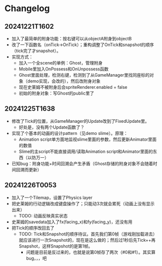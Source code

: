 # Changelog

## 20241221T1602

- 加入了最简单的附身功能：按右键可以从objectA附身到objectB
- 改了一下函数名（onTick→OnTick）；重构调整了OnTick和snapshot的顺序（tick完了才snapshot）。
- 实现方式：
  - 加入一个全scene的单例：Ghost，管理附身
  - Mobile里加入OnPossess和OnUnpossess函数
  - Ghost里面处理，检测右键，检测到了从GameManager里找同座标的对象（demo实现，会改的），然后改附身对象
  - 现在史莱姆不被附身后会spriteRenderer.enabled = false
  - 初始的附身对象：写Ghost的public里了

## 20241225T1638
- 修改了Tick的位置，从GameManager的Update改到了FixedUpdate里。
  - 好处是，没有两个Update函数了？
- 实现了个基本的动画的设计pattern（见demo slime）。原理：
  - Animation script单方面地监视slime里面的参数，然后更新Animator里面的数值
  - Slime的主script不能直接调用/读取Animation script和Animator里面的东西（以防万一）
- 已知bug：附身功能+时间回溯会产生矛盾（Ghost存储的附身对象不会随着时间回溯而更新）

## 20241226T0053
- 加入了一个Tilemap，设置了Physics layer
- 把史莱姆的行动逻辑改成键盘操作了；只能动3次就会累死（动画上没有显示出来）
  - TODO: 动画反映真实状态
- 史莱姆的savedata加入了fx(facing_x)和fy(facing_y)，还没有用
- 把Tick的顺序改回去了
  - TODO: Tick和Snapshot的顺序待议。首先我们第0帧（游戏刚加载进去）就应该进行一次Snapshot的，现在是这么做的；然后过1秒后先Tick++再Snapshot，这样Snapshot的是第1帧。
    - 问题是目前是反过来的，也就是说第0帧存了两次（#0和#1）。其实算bug，，，吧
